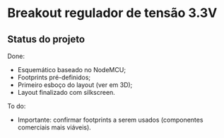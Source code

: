 # Breakout regulador de tensão 3.3V

## Status do projeto

Done:
* Esquemático baseado no NodeMCU;
* Footprints pré-definidos;
* Primeiro esboço do layout (ver em 3D);
* Layout finalizado com silkscreen.


To do:
* Importante: confirmar footprints a serem usados (componentes comerciais mais viáveis).